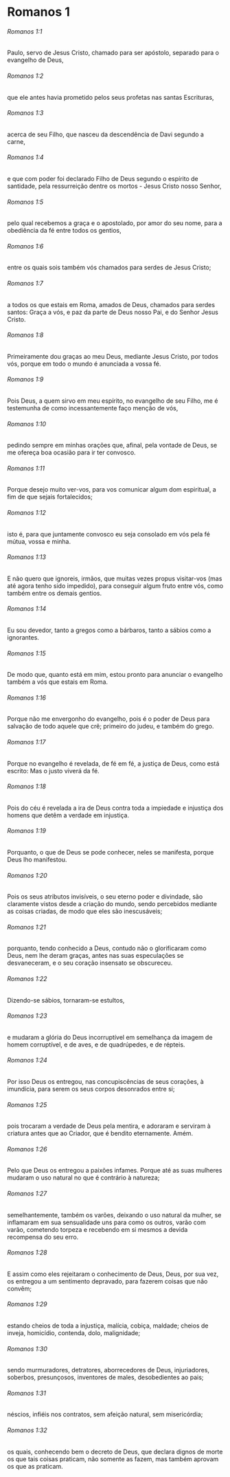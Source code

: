 # Romanos 1

###### Romanos 1:1

Paulo, servo de Jesus Cristo, chamado para ser apóstolo, separado para o evangelho de Deus,

###### Romanos 1:2

que ele antes havia prometido pelos seus profetas nas santas Escrituras,

###### Romanos 1:3

acerca de seu Filho, que nasceu da descendência de Davi segundo a carne,

###### Romanos 1:4

e que com poder foi declarado Filho de Deus segundo o espírito de santidade, pela ressurreição dentre os mortos - Jesus Cristo nosso Senhor,

###### Romanos 1:5

pelo qual recebemos a graça e o apostolado, por amor do seu nome, para a obediência da fé entre todos os gentios,

###### Romanos 1:6

entre os quais sois também vós chamados para serdes de Jesus Cristo;

###### Romanos 1:7

a todos os que estais em Roma, amados de Deus, chamados para serdes santos: Graça a vós, e paz da parte de Deus nosso Pai, e do Senhor Jesus Cristo.

###### Romanos 1:8

Primeiramente dou graças ao meu Deus, mediante Jesus Cristo, por todos vós, porque em todo o mundo é anunciada a vossa fé.

###### Romanos 1:9

Pois Deus, a quem sirvo em meu espírito, no evangelho de seu Filho, me é testemunha de como incessantemente faço menção de vós,

###### Romanos 1:10

pedindo sempre em minhas orações que, afinal, pela vontade de Deus, se me ofereça boa ocasião para ir ter convosco.

###### Romanos 1:11

Porque desejo muito ver-vos, para vos comunicar algum dom espiritual, a fim de que sejais fortalecidos;

###### Romanos 1:12

isto é, para que juntamente convosco eu seja consolado em vós pela fé mútua, vossa e minha.

###### Romanos 1:13

E não quero que ignoreis, irmãos, que muitas vezes propus visitar-vos (mas até agora tenho sido impedido), para conseguir algum fruto entre vós, como também entre os demais gentios.

###### Romanos 1:14

Eu sou devedor, tanto a gregos como a bárbaros, tanto a sábios como a ignorantes.

###### Romanos 1:15

De modo que, quanto está em mim, estou pronto para anunciar o evangelho também a vós que estais em Roma.

###### Romanos 1:16

Porque não me envergonho do evangelho, pois é o poder de Deus para salvação de todo aquele que crê; primeiro do judeu, e também do grego.

###### Romanos 1:17

Porque no evangelho é revelada, de fé em fé, a justiça de Deus, como está escrito: Mas o justo viverá da fé.

###### Romanos 1:18

Pois do céu é revelada a ira de Deus contra toda a impiedade e injustiça dos homens que detêm a verdade em injustiça.

###### Romanos 1:19

Porquanto, o que de Deus se pode conhecer, neles se manifesta, porque Deus lho manifestou.

###### Romanos 1:20

Pois os seus atributos invisíveis, o seu eterno poder e divindade, são claramente vistos desde a criação do mundo, sendo percebidos mediante as coisas criadas, de modo que eles são inescusáveis;

###### Romanos 1:21

porquanto, tendo conhecido a Deus, contudo não o glorificaram como Deus, nem lhe deram graças, antes nas suas especulações se desvaneceram, e o seu coração insensato se obscureceu.

###### Romanos 1:22

Dizendo-se sábios, tornaram-se estultos,

###### Romanos 1:23

e mudaram a glória do Deus incorruptível em semelhança da imagem de homem corruptível, e de aves, e de quadrúpedes, e de répteis.

###### Romanos 1:24

Por isso Deus os entregou, nas concupiscências de seus corações, à imundícia, para serem os seus corpos desonrados entre si;

###### Romanos 1:25

pois trocaram a verdade de Deus pela mentira, e adoraram e serviram à criatura antes que ao Criador, que é bendito eternamente. Amém.

###### Romanos 1:26

Pelo que Deus os entregou a paixões infames. Porque até as suas mulheres mudaram o uso natural no que é contrário à natureza;

###### Romanos 1:27

semelhantemente, também os varões, deixando o uso natural da mulher, se inflamaram em sua sensualidade uns para como os outros, varão com varão, cometendo torpeza e recebendo em si mesmos a devida recompensa do seu erro.

###### Romanos 1:28

E assim como eles rejeitaram o conhecimento de Deus, Deus, por sua vez, os entregou a um sentimento depravado, para fazerem coisas que não convêm;

###### Romanos 1:29

estando cheios de toda a injustiça, malícia, cobiça, maldade; cheios de inveja, homicídio, contenda, dolo, malignidade;

###### Romanos 1:30

sendo murmuradores, detratores, aborrecedores de Deus, injuriadores, soberbos, presunçosos, inventores de males, desobedientes ao pais;

###### Romanos 1:31

néscios, infiéis nos contratos, sem afeição natural, sem misericórdia;

###### Romanos 1:32

os quais, conhecendo bem o decreto de Deus, que declara dignos de morte os que tais coisas praticam, não somente as fazem, mas também aprovam os que as praticam.


